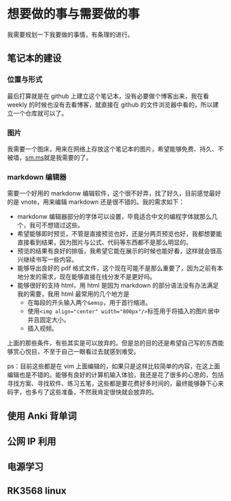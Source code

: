# 想要做的事与需要做的事

我需要规划一下我要做的事情，有条理的进行。

## 笔记本的建设

### 位置与形式
最后打算就是在 github 上建立这个笔记本，没有必要做个博客出来，我在看 weekly 的时候也没有去看博客，就直接在 github 的文件浏览器中看的，所以建立一个仓库就可以了。

### 图片
我需要一个图床，用来在网络上存放这个笔记本的图片，希望能够免费、持久、不被墙，[sm.ms](https://smms.app/)就是我需要的了。

### markdown 编辑器
需要一个好用的 markdonw 编辑软件，这个很不好弄，找了好久，目前感觉最好的是 vnote，用来编辑 markdown 还是很不错的。我的需求如下：
- markdonw 编辑器部分的字体可以设置，毕竟适合中文的编程字体就那么几个，我可不想错过这些。
- 希望能够即时预览，不管是直接预览也好，还是分两页预览也好，我都想要能直接看到结果，因为图片与公式、代码等东西都不是那么明显的。
- 预览的结果有良好的排版，我希望它能在展示的时候也能好看，这样就会很高兴继续书写一些内容。
- 能够导出良好的 pdf 格式文件，这个现在可能不是那么重要了，因为之前有本地分发的需求，现在能够直接在线分发不是更好吗。
- 能够很好的支持 html，用 html 是因为 markdown 的部分语法没有办法满足我的需要，我用 html 最常用的几个地方是
    + 在每段的开头输入两个`&emsp`，用于首行缩进。
    + 使用`<img align="center" width="800px"/>`标签用于将插入的图片居中并且固定大小。
    + 插入视频。

上面的那些条件，有些其实是可以放弃的。但是总的目的还是希望自己写的东西能够赏心悦目，不至于自己一眼看过去就感到难受。

ps：目前这些都是在 vim 上面编辑的，如果只是这样比较简单的内容，在这上面编辑也是不错的。能够有良好的计算机输入体验，我还是花了很多的心思的，包括寻找方案、寻找软件、练习五笔，这些都是要花费好多时间的，最终能够静下心来码字，也多亏了这些准备，不然我肯定很快就会放弃的。

## 使用 Anki 背单词

## 公网 IP 利用

## 电源学习

## RK3568 linux
